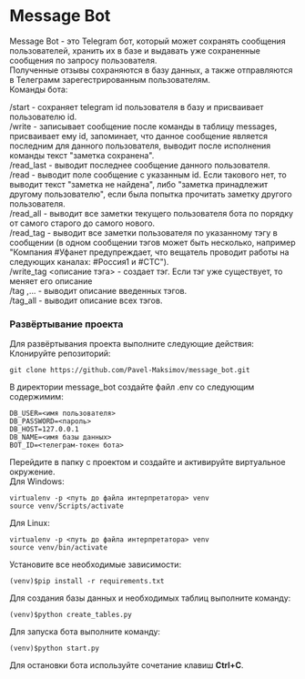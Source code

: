 # Message Bot
Message Bot - это Telegram бот, который может сохранять сообщения пользователей, хранить их в базе и выдавать уже сохраненные сообщения по запросу пользователя.
<br>
Полученные отзывы сохраняются в базу данных, а также отправляются в Телеграмм зарегестрированным пользователям.<br>
Команды бота:
<p>
/start  - сохраняет telegram id пользователя в базу и присваивает пользователю id.<br>
/write - записывает сообщение после команды в таблицу messages, присваивает ему id, запоминает, что данное сообщение является последним для данного пользователя, выводит после исполнения команды текст "заметка <id> сохранена".<br>
/read_last - выводит последнее сообщение данного пользователя.<br>
/read <id> - выводит поле сообщение с указанным id. Если такового нет, то выводит текст "заметка <id> не найдена", либо "заметка <id> принадлежит другому пользователю", если была попытка прочитать заметку другого пользователя.<br>
/read_all - выводит все заметки текущего пользователя бота по порядку от самого старого до самого нового.<br>
/read_tag <tag> - выводит все заметки пользователя по указанному тэгу в сообщении (в одном сообщении тэгов может быть несколько, например "Компания #Уфанет предупреждает, что вещатель проводит работы на следующих каналах: #Россия1 и #СТС").<br>
/write_tag <tag> <описание тэга> - создает тэг. Если тэг уже существует, то меняет его описание<br>
/tag <tag_1>,<tag_2>...<tag_n> - выводит описание введенных тэгов.<br>
/tag_all - выводит описание всех тэгов.<br>
</p>

### Развёртывание проекта <br>
Для развёртывания проекта выполните следующие действия:<br>
Клонируйте репозиторий:
```
git clone https://github.com/Pavel-Maksimov/message_bot.git
```
В директории message_bot создайте файл .env со следующим содержимим:
```
DB_USER=<имя пользователя>
DB_PASSWORD=<пароль>
DB_HOST=127.0.0.1
DB_NAME=<имя базы данных>
BOT_ID=<телеграм-токен бота>
```

Перейдите в папку с проектом и создайте и активируйте виртуальное окружение. <br>
Для Windows:
```
virtualenv -p <путь до файла интерпретатора> venv
source venv/Scripts/activate
```
Для Linux:
```
virtualenv -p <путь до файла интерпретатора> venv
source venv/bin/activate 
```
Установите все необходимые зависимости:
```
(venv)$pip install -r requirements.txt
```
Для создания базы данных и необходимых таблиц выполните команду:
```
(venv)$python create_tables.py
```
Для запуска бота выполните команду:
```
(venv)$python start.py
```
Для остановки бота используйте сочетание клавиш **Ctrl+C**.<br>